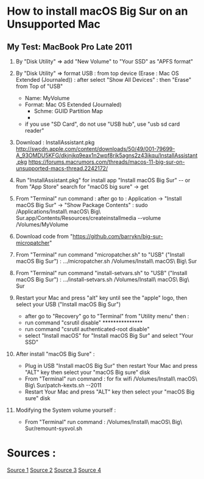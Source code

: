 # How to install macOS Big Sur on an Unsupported Mac
## My Test: MacBook Pro Late 2011


1. By "Disk Utility" => add "New Volume" to "Your SSD" as "APFS format"

2. By "Disk Utility" => format USB : from top device (Erase : Mac OS Extended (Journaled)) : 
     after select "Show All Devices" : then "Erase" from Top of "USB"
	* Name: MyVolume
	* Format: Mac OS Extended (Journaled)
        * Schme: GUID Partition Map
        * 
    - if you use "SD Card", do not use "USB hub", use "usb sd card reader"

3. Download : InstallAssistant.pkg
http://swcdn.apple.com/content/downloads/50/49/001-79699-A_93OMDU5KFG/dkjnjkq9eax1n2wpf8rik5agns2z43ikqu/InstallAssistant.pkg
https://forums.macrumors.com/threads/macos-11-big-sur-on-unsupported-macs-thread.2242172/

4. Run "InstallAssistant.pkg" for install app "Install macOS Big Sur"
    -- or from "App Store" search for "macOS big sure" -> get

5. From "Terminal" run command : after go to : Application -> "Install macOS Big Sur" -> "Show Package Contents" :
	sudo /Applications/Install\ macOS\ Big\ Sur.app/Contents/Resources/createinstallmedia --volume /Volumes/MyVolume

6. Download code from "https://github.com/barrykn/big-sur-micropatcher"

7. From "Terminal" run command "micropatcher.sh" to "USB" ("Install macOS Big Sur") :
   .../micropatcher.sh /Volumes/Install\ macOS\ Big\ Sur 

8.  From "Terminal" run command "install-setvars.sh" to "USB" ("Install macOS Big Sur") :
   .../install-setvars.sh /Volumes/Install\ macOS\ Big\ Sur

9.  Restart your Mac and press "alt" key until see the "apple" logo, then select your USB ("Install macOS Big Sur") 
     - after go to "Recovery" go to "Terminal" from "Utility menu" then :
	* run command "csrutil disable"  ***************
	* run command "csrutil authenticated-root disable"
    - select "Install macOS" for "Install macOS Big Sur" and select "Your SSD"

10. After install "macOS Big Sure" :
	* Plug in USB "Install macOS Big Sur"  then restart Your Mac and press "ALT" key then select your "macOS Big sure" disk
  	* From "Terminal" run command : for fix wifi
   	    /Volumes/Install\ macOS\ Big\ Sur/patch-kexts.sh --2011
  	* Restart Your Mac and press "ALT" key then select your "macOS Big sure" disk
  
11. Modifying the System volume yourself :
  	* From "Terminal" run command : 
          /Volumes/Install\ macOS\ Big\ Sur/remount-sysvol.sh

# Sources :
[Source 1](https://www.youtube.com/watch?v=nyGRN6gXYUw)
[Source 2](https://github.com/barrykn/big-sur-micropatcher)
[Source 3](https://www.macworld.co.uk/how-to/update-mac-os-3521995/)
[Source 4](https://www.youtube.com/watch?v=qzf7eAzMlPg)
